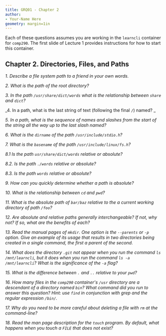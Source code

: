 ```yaml
---
title: GRQ01 - Chapter 2
author: 
- Your-Name Here
geometry: margin=1in
---
```


Each of these questions assumes you are working in the `learncli` container for `comp290`. The first slide of Lecture 1 provides instructions for how to start this container.

## Chapter 2. Directories, Files, and Paths

_1. Describe a file system *path* to a friend in your own words._

_2. What is the path of the root directory?_

_3. In the path `/usr/share/dict/words` what is the relationship between `share` and `dict`?_

_4. In a path, what is the last string of text (following the final `/`) named? _

_5. In a path, what is the sequence of names and slashes from the start of the string all the way up to the last slash named?_

_6. What is the `dirname` of the path `/usr/include/stdio.h`?_

_7. What is the `basename` of the path `/usr/include/linux/fs.h`?_

_8.1 Is the path `usr/share/dict/words` relative or absolute?_

_8.2. Is the path `./words` relative or absolute?_

_8.3. Is the path `words` relative or absolute?_

_9. How can you quickly determine whether a path is absolute?_

_10. What is the relationship between `cd` and `pwd`?_

_11. What is the absolute path of `bar/baz` relative to the a current working directory of path `/foo`?_

_12. Are absolute and relative paths generally interchangeable? If not, why not? If so, what are the benefits of each?_

_13. Read the manual pages of `mkdir`. One option is the `--parents` or `-p` option. Give an example of its usage that results in two directories being created in a single command, the first a parent of the second._

_14. What does the directory `.git` not appear when you run the command `ls /mnt/learncli`, but it does when you run the command `ls -a /mnt/learncli`? What is the significance of the `-a` flag?_

_15. What is the difference between `.` and `..` relative to your `pwd`?_

_16. How many files in the `comp290` container's `/usr` directory are a descendant of a directory named `bin`? What command did you run to answer this question? Hint: use `find` in conjunction with grep and the regular expression `/bin/`._

_17. Why do you need to be more careful about deleting a file with `rm` at the command-line?_

_18. Read the man page description for the `touch` program. By default, what happens when you touch a `FILE` that does not exist?_
